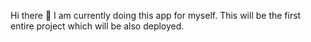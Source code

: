 Hi there 👋
I am currently doing this app for myself. This will be the first entire project which will be also deployed.
